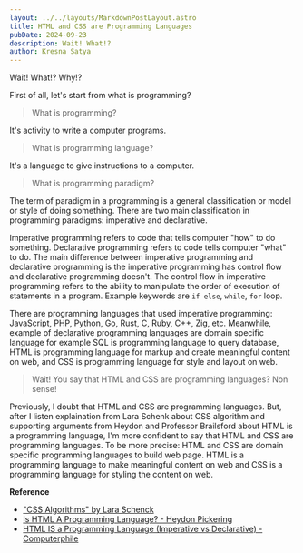 ```yaml
---
layout: ../../layouts/MarkdownPostLayout.astro
title: HTML and CSS are Programming Languages
pubDate: 2024-09-23
description: Wait! What!?
author: Kresna Satya
---
```


Wait! What!? Why!?

First of all, let's start from what is programming?

> What is programming?

It's activity to write a computer programs.

> What is programming language?

It's a language to give instructions to a computer.

> What is programming paradigm?

The term of paradigm in a programming is a general classification or model or style of doing something. There are two main classification in programming paradigms: imperative and declarative.

Imperative programming refers to code that tells computer "how" to do something. Declarative programming refers to code tells computer "what" to do. The main difference between imperative programming and declarative programming is the imperative programming has control flow and declarative programming doesn't. The control flow in imperative programming refers to the ability to manipulate the order of execution of statements in a program. Example keywords are `if else`, `while`, `for` loop.

There are programming languages that used imperative programming: JavaScript, PHP, Python, Go, Rust, C, Ruby, C++, Zig, etc. Meanwhile, example of declarative programming languages are domain specific language for example SQL is programming language to query database, HTML is programming language for markup and create meaningful content on web, and CSS is programming language for style and layout on web.

> Wait! You say that HTML and CSS are programming languages? Non sense!

Previously, I doubt that HTML and CSS are programming languages. But, after I listen explaination from Lara Schenk about CSS algorithm and supporting arguments from Heydon and Professor Brailsford about HTML is a programming language, I'm more confident to say that HTML and CSS are programming languages. To be more precise: HTML and CSS are domain specific programming languages to build web page. HTML is a programming language to make meaningful content on web and CSS is a programming language for styling the content on web.

**Reference**

- ["CSS Algorithms" by Lara Schenck](https://www.youtube.com/watch?v=dxY5CdZNzsk)
- [Is HTML A Programming Language? - Heydon Pickering](https://www.youtube.com/watch?v=P1MJU6l_1WM)
- [HTML IS a Programming Language (Imperative vs Declarative) - Computerphile](https://www.youtube.com/watch?v=4A2mWqLUpzw)